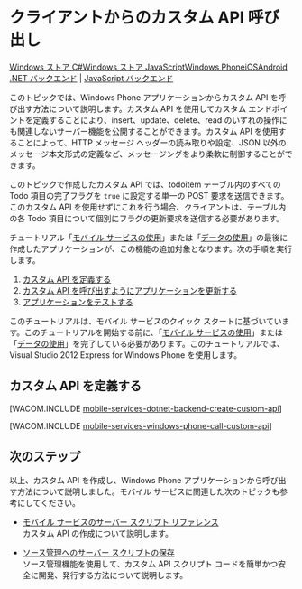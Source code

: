 <properties pageTitle="Windows Phone アプリケーションからのカスタム API 呼び出し - モバイル サービス" metaKeywords="" description="カスタム API を定義し、次に Azure モバイル サービスを使用する Windows Phone アプリケーションからその API を呼び出す方法について説明します。" metaCanonical="" services="" documentationCenter="" title="クライアントからのカスタム API 呼び出し" authors=""  solutions="" writer="glenga" manager="" editor=""  />

# クライアントからのカスタム API 呼び出し

<div class="dev-center-tutorial-selector sublanding"><a href="/ja-jp/documentation/articles/mobile-services-dotnet-backend-windows-store-dotnet-call-custom-api" title="Windows ストア C#">Windows ストア C#</a><a href="/ja-jp/documentation/articles/mobile-services-dotnet-backend-windows-store-javascript-call-custom-api" title="Windows ストア JavaScript">Windows ストア JavaScript</a><a href="/ja-jp/documentation/articles/mobile-services-dotnet-backend-windows-phone-call-custom-api" title="Windows Phone" class="current">Windows Phone</a><a href="/ja-jp/documentation/articles/mobile-services-dotnet-backend-ios-call-custom-api" title="iOS">iOS</a><a href="/ja-jp/documentation/articles/mobile-services-dotnet-backend-android-call-custom-api" title="Android">Android</a>
</div>
<div class="dev-center-tutorial-subselector"><a href="/ja-jp/documentation/articles/mobile-services-dotnet-backend-windows-phone-call-custom-api" title=".NET バックエンド" class="current">.NET バックエンド</a> | <a href="/ja-jp/documentation/articles/mobile-services-windows-phone-call-custom-api"  title="JavaScript バックエンド">JavaScript バックエンド</a></div>

このトピックでは、Windows Phone アプリケーションからカスタム API を呼び出す方法について説明します。カスタム API を使用してカスタム エンドポイントを定義することにより、insert、update、delete、read のいずれの操作にも関連しないサーバー機能を公開することができます。カスタム API を使用することによって、HTTP メッセージ ヘッダーの読み取りや設定、JSON 以外のメッセージ本文形式の定義など、メッセージングをより柔軟に制御することができます。

このトピックで作成したカスタム API では、todoitem テーブル内のすべての Todo 項目の完了フラグを `true` に設定する単一の POST 要求を送信できます。このカスタム API を使用せずにこれを行う場合、クライアントは、テーブル内の各 Todo 項目について個別にフラグの更新要求を送信する必要があります。

チュートリアル「[モバイル サービスの使用]」または「[データの使用]」の最後に作成したアプリケーションが、この機能の追加対象となります。次の手順を実行します。

1. [カスタム API を定義する]
2. [カスタム API を呼び出すようにアプリケーションを更新する]
3. [アプリケーションをテストする]

このチュートリアルは、モバイル サービスのクイック スタートに基づいています。このチュートリアルを開始する前に、「[モバイル サービスの使用]」または「[データの使用]」を完了している必要があります。このチュートリアルでは、Visual Studio 2012 Express for Windows Phone を使用します。

## <a name="define-custom-api"></a>カスタム API を定義する

[WACOM.INCLUDE [mobile-services-dotnet-backend-create-custom-api](../includes/mobile-services-dotnet-backend-create-custom-api.md)]

[WACOM.INCLUDE [mobile-services-windows-phone-call-custom-api](../includes/mobile-services-windows-phone-call-custom-api.md)]


## 次のステップ

以上、カスタム API を作成し、Windows Phone アプリケーションから呼び出す方法について説明しました。モバイル サービスに関連した次のトピックも参考にしてください。

* [モバイル サービスのサーバー スクリプト リファレンス]
  <br/>カスタム API の作成について説明します。

* [ソース管理へのサーバー スクリプトの保存]
  <br/>ソース管理機能を使用して、カスタム API スクリプト コードを簡単かつ安全に開発、発行する方法について説明します。

<!-- Anchors. -->
[カスタム API を定義する]: #define-custom-api
[カスタム API を呼び出すようにアプリケーションを更新する]: #update-app
[アプリケーションをテストする]: #test-app
[次のステップ]: #next-steps

<!-- Images. -->

<!-- URLs. -->
[モバイル サービスのサーバー スクリプト リファレンス]: http://go.microsoft.com/fwlink/?LinkId=262293
[モバイル サービスの使用]: /ja-jp/documentation/articles/mobile-services-windows-phone-get-started/
[データの使用]: /ja-jp/documentation/articles/mobile-services-dotnet-backend-windows-phone-get-started-data/
[認証の使用]: /ja-jp/documentation/articles/mobile-services-dotnet-backend-windows-phone-get-started-users/
[プッシュ通知の使用]: /ja-jp/documentation/articles/mobile-services-dotnet-backend-windows-phone-get-started-push/

[ソース管理へのサーバー スクリプトの保存]: /ja-jp/documentation/articles/mobile-services-store-scripts-source-control

